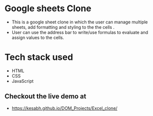 # Google sheets Clone
- This is a google sheet clone in which the user can manage multiple sheets, add formatting and styling to the 
the cells .
- User can use the address bar to write/use formulas to evaluate and assign values to the cells.

# Tech stack used
- HTML
- CSS
- JavaScript

## Checkout the live demo at 
- https://kesabh.github.io/DOM_Projects/Excel_clone/
